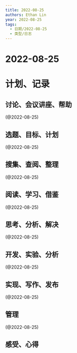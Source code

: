 ```yaml
---
title: 2022-08-25
authors: Ethan Lin
year: 2022-08-25 
tags:
  - 日期/2022-08-25 
  - 类型/日志 
---
```



# 2022-08-25






# 计划、记录

## 讨论、会议讲座、帮助

(@2022-08-25) 



## 选题、目标、计划

(@2022-08-25) 



## 搜集、查阅、整理

(@2022-08-25) 



## 阅读、学习、借鉴

(@2022-08-25) 



## 思考、分析、解决

(@2022-08-25) 



## 开发、实验、分析

(@2022-08-25) 



## 实现、写作、发布

(@2022-08-25) 





## 管理

(@2022-08-25) 



## 感受、心得



